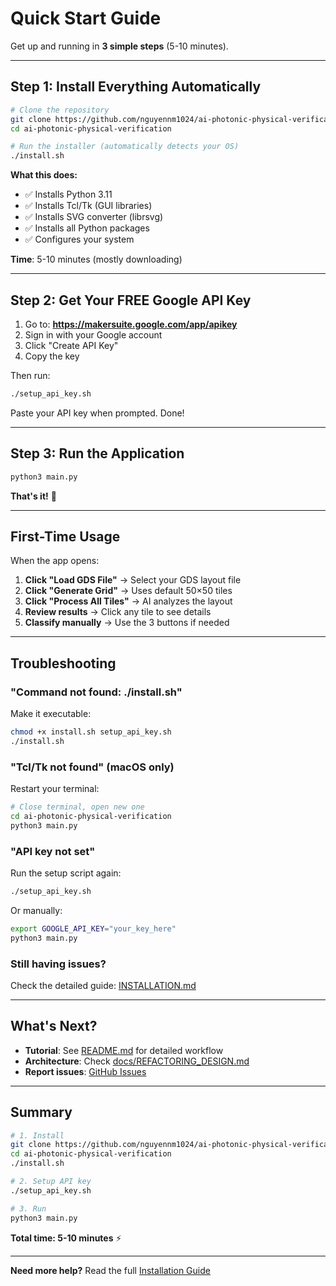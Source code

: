 # Quick Start Guide

Get up and running in **3 simple steps** (5-10 minutes).

---

## Step 1: Install Everything Automatically

```bash
# Clone the repository
git clone https://github.com/nguyennm1024/ai-photonic-physical-verification.git
cd ai-photonic-physical-verification

# Run the installer (automatically detects your OS)
./install.sh
```

**What this does:**
- ✅ Installs Python 3.11
- ✅ Installs Tcl/Tk (GUI libraries)
- ✅ Installs SVG converter (librsvg)
- ✅ Installs all Python packages
- ✅ Configures your system

**Time**: 5-10 minutes (mostly downloading)

---

## Step 2: Get Your FREE Google API Key

1. Go to: **https://makersuite.google.com/app/apikey**
2. Sign in with your Google account
3. Click "Create API Key"
4. Copy the key

Then run:

```bash
./setup_api_key.sh
```

Paste your API key when prompted. Done!

---

## Step 3: Run the Application

```bash
python3 main.py
```

**That's it!** 🎉

---

## First-Time Usage

When the app opens:

1. **Click "Load GDS File"** → Select your GDS layout file
2. **Click "Generate Grid"** → Uses default 50×50 tiles
3. **Click "Process All Tiles"** → AI analyzes the layout
4. **Review results** → Click any tile to see details
5. **Classify manually** → Use the 3 buttons if needed

---

## Troubleshooting

### "Command not found: ./install.sh"

Make it executable:
```bash
chmod +x install.sh setup_api_key.sh
./install.sh
```

### "Tcl/Tk not found" (macOS only)

Restart your terminal:
```bash
# Close terminal, open new one
cd ai-photonic-physical-verification
python3 main.py
```

### "API key not set"

Run the setup script again:
```bash
./setup_api_key.sh
```

Or manually:
```bash
export GOOGLE_API_KEY="your_key_here"
python3 main.py
```

### Still having issues?

Check the detailed guide: [INSTALLATION.md](INSTALLATION.md)

---

## What's Next?

- **Tutorial**: See [README.md](README.md#workflow) for detailed workflow
- **Architecture**: Check [docs/REFACTORING_DESIGN.md](docs/REFACTORING_DESIGN.md)
- **Report issues**: [GitHub Issues](https://github.com/nguyennm1024/ai-photonic-physical-verification/issues)

---

## Summary

```bash
# 1. Install
git clone https://github.com/nguyennm1024/ai-photonic-physical-verification.git
cd ai-photonic-physical-verification
./install.sh

# 2. Setup API key
./setup_api_key.sh

# 3. Run
python3 main.py
```

**Total time: 5-10 minutes** ⚡

---

**Need more help?** Read the full [Installation Guide](INSTALLATION.md)
